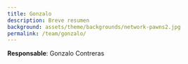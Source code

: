 ```yaml
---
title: Gonzalo
description: Breve resumen
background: assets/theme/backgrounds/network-pawns2.jpg
permalink: /team/gonzalo/
---
```


<b>Responsable</b>:  Gonzalo Contreras
